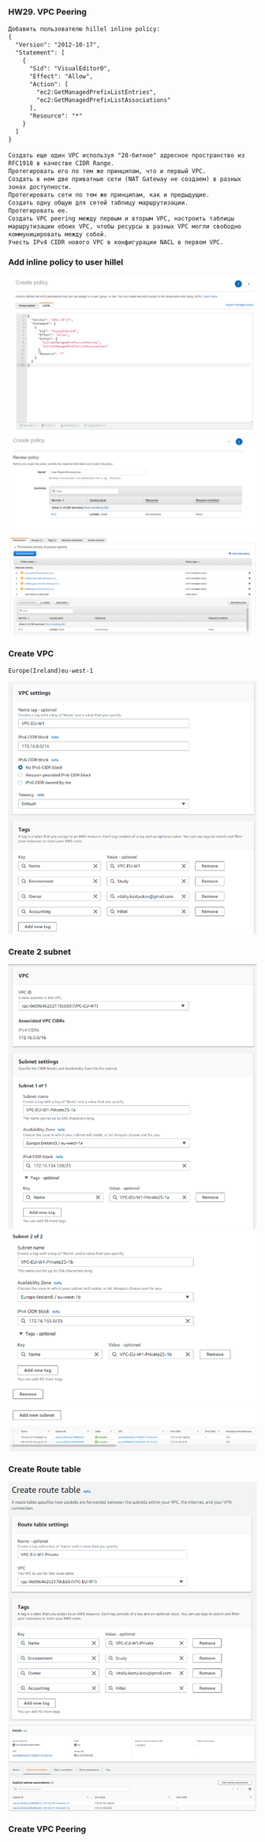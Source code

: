 ### HW29. VPC Peering
``` 
Добавить пользователю hillel inline policy:
{
  "Version": "2012-10-17",
  "Statement": [
    {
      "Sid": "VisualEditor0",
      "Effect": "Allow",
      "Action": [
        "ec2:GetManagedPrefixListEntries",
        "ec2:GetManagedPrefixListAssociations"
      ],
      "Resource": "*"
    }
  ]
}

Создать еще один VPC используя "20-битное" адресное пространство из RFC1918 в качестве CIDR Range.
Протегировать его по тем же принципам, что и первый VPC.
Создать в нем две приватные сети (NAT Gateway не создаем) в разных зонах доступности.
Протегировать сети по тем же принципам, как и предыдущие.
Создать одну общую для сетей таблицу маршрутизации.
Протегировать ее.
Создать VPC peering между первым и вторым VPC, настроить таблицы маршрутизации обоих VPC, чтобы ресурсы в разных VPC могли свободно коммуницировать между собой.
Учесть IPv4 CIDR нового VPC в конфигурации NACL в первом VPC.
```
### Add inline policy to user hillel
![screen shot web page](https://github.com/v-kostyukov/ithillel-tasks/blob/master/HW29/img/screen1.png)
![screen shot web page](https://github.com/v-kostyukov/ithillel-tasks/blob/master/HW29/img/screen2.png)
![screen shot web page](https://github.com/v-kostyukov/ithillel-tasks/blob/master/HW29/img/screen3.png)
### Create VPC
```
Europe(Ireland)eu-west-1 
```
![screen shot web page](https://github.com/v-kostyukov/ithillel-tasks/blob/master/HW29/img/screen4.png)
### Create 2 subnet
![screen shot web page](https://github.com/v-kostyukov/ithillel-tasks/blob/master/HW29/img/screen5.png)
![screen shot web page](https://github.com/v-kostyukov/ithillel-tasks/blob/master/HW29/img/screen6.png)
![screen shot web page](https://github.com/v-kostyukov/ithillel-tasks/blob/master/HW29/img/screen7.png)
### Create Route table
![screen shot web page](https://github.com/v-kostyukov/ithillel-tasks/blob/master/HW29/img/screen8.png)
![screen shot web page](https://github.com/v-kostyukov/ithillel-tasks/blob/master/HW29/img/screen9.png)
### Create VPC Peering


